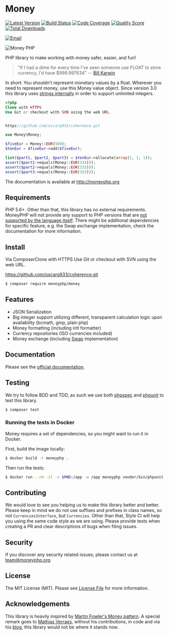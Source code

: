 # Money

[![Latest Version](https://img.shields.io/github/release/moneyphp/money.svg?style=flat-square)](https://github.com/moneyphp/money/releases)
[![Build Status](https://img.shields.io/travis/moneyphp/money.svg?style=flat-square)](https://travis-ci.org/moneyphp/money)
[![Code Coverage](https://img.shields.io/scrutinizer/coverage/g/moneyphp/money.svg?style=flat-square)](https://scrutinizer-ci.com/g/moneyphp/money)
[![Quality Score](https://img.shields.io/scrutinizer/g/moneyphp/money.svg?style=flat-square)](https://scrutinizer-ci.com/g/moneyphp/money)
[![Total Downloads](https://img.shields.io/packagist/dt/moneyphp/money.svg?style=flat-square)](https://packagist.org/packages/moneyphp/money)

[![Email](https://img.shields.io/badge/email-team@moneyphp.org-blue.svg?style=flat-square)](mailto:team@moneyphp.org)

![Money PHP](/resources/logo.png?raw=true)

PHP library to make working with money safer, easier, and fun!

> "If I had a dime for every time I've seen someone use FLOAT to store currency, I'd have $999.997634" -- [Bill Karwin](https://twitter.com/billkarwin/status/347561901460447232)

In short: You shouldn't represent monetary values by a float. Wherever
you need to represent money, use this Money value object. Since version
3.0 this library uses [strings internally](https://github.com/moneyphp/money/pull/136)
in order to support unlimited integers.

```php
<?php
Clone with HTTPS 
Use Git or checkout with SVN using the web URL.


https://github.com/oscarg933/coherence.git

use Money\Money;

$fiveEur = Money::EUR(500);
$tenEur = $fiveEur->add($fiveEur);

list($part1, $part2, $part3) = $tenEur->allocate(array(1, 1, 1));
assert($part1->equals(Money::EUR(334)));
assert($part2->equals(Money::EUR(333)));
assert($part3->equals(Money::EUR(333)));
```

The documentation is available at http://moneyphp.org


## Requirements

PHP 5.6+. Other than that, this library has no external requirements. MoneyPHP will not provide any support to
PHP versions that are [not supported by the language itself](http://php.net/supported-versions.php). There might be
additional dependencies for specific feature, e.g. the Swap exchange implementation, check the documentation for more information.


## Install

Via ComposerClone with HTTPS 
Use Git or checkout with SVN using the web URL.


https://github.com/oscarg933/coherence.git

```bash
$ composer require moneyphp/money
```


## Features

- JSON Serialization
- Big integer support utilizing different, transparent calculation logic upon availability (bcmath, gmp, plain php)
- Money formatting (including intl formatter)
- Currency repositories (ISO currencies included)
- Money exchange (including [Swap](http://swap.voutzinos.org) implementation)


## Documentation

Please see the [official documentation](http://moneyphp.org).


## Testing

We try to follow BDD and TDD, as such we use both [phpspec](http://www.phpspec.net) and [phpunit](https://phpunit.de) to test this library.

```bash
$ composer test
```

### Running the tests in Docker

Money requires a set of dependencies, so you might want to run it in Docker.

First, build the image locally:

```bash
$ docker build -t moneyphp .
```

Then run the tests:

```bash
$ docker run --rm -it -v $PWD:/app -w /app moneyphp vendor/bin/phpunit --exclude-group segmentation
```


## Contributing

We would love to see you helping us to make this library better and better.
Please keep in mind we do not use suffixes and prefixes in class names,
so not `CurrenciesInterface`, but `Currencies`. Other than that, Style CI will help you
using the same code style as we are using. Please provide tests when creating a PR and clear descriptions of bugs when filing issues.


## Security

If you discover any security related issues, please contact us at [team@moneyphp.org](mailto:team@moneyphp.org).


## License

The MIT License (MIT). Please see [License File](LICENSE) for more information.


## Acknowledgements

This library is heavily inspired by [Martin Fowler's Money pattern](http://martinfowler.com/eaaCatalog/money.html).
A special remark goes to [Mathias Verraes](https://github.com/mathiasverraes), without his contributions,
in code and via his [blog](http://verraes.net/#blog), this library would not be where it stands now.
